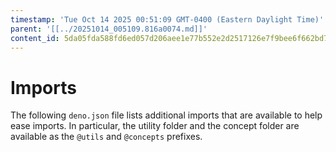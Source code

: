 ```yaml
---
timestamp: 'Tue Oct 14 2025 00:51:09 GMT-0400 (Eastern Daylight Time)'
parent: '[[../20251014_005109.816a0074.md]]'
content_id: 5da05fda588fd6ed057d206aee1e77b552e2d2517126e7f9bee6f662bd7c0afe
---
```


# Imports

The following `deno.json` file lists additional imports that are available to help ease imports. In particular, the utility folder and the concept folder are available as the `@utils` and `@concepts` prefixes.
